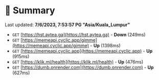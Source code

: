 # 📖 Summary
Last updated: **7/6/2023, 7:53:57 PG "Asia/Kuala_Lumpur"**

- `GET` [https://hst.aytea.ga](https://hst.aytea.ga) - **Down** (249ms)
- `GET` [https://memeapi.cyclic.app/gimme](https://memeapi.cyclic.app/gimme) - **Up** (1398ms)
- `GET` [https://memeapi.cyclic.app](https://memeapi.cyclic.app) - **Up** (915ms)
- `GET` [https://klik.ml/health](https://klik.ml/health) - **Up** (476ms)
- `GET` [https://dumb.onrender.com](https://dumb.onrender.com) - **Up** (627ms)

